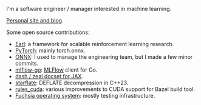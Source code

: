 <!--
**garymm/garymm** is a ✨ _special_ ✨ repository because its `README.md` (this file) appears on your GitHub profile.
-->

I'm a software engineer / manager interested in machine learning.

[Personal site and blog](https://garymm.org).

Some open source contributions:

* [Earl](http://github.com/garymm/earl): a framework for scalable reinforcement learning research.
* [PyTorch](https://github.com/pytorch/pytorch/pulls?q=is%3Apr+author%3Agarymm): mainly torch.onnx.
* [ONNX](https://github.com/onnx/onnx/pulls?q=is%3Apr+author%3Agarymm): I used to manage the engineering team, but I made a few minor commits.
* [mlflow-go](https://github.com/Astera-org/mlflow-go): [MLFlow](https://mlflow.org) client for Go.
* [dash / zeal docset for JAX](https://github.com/Kapeli/Dash-User-Contributions/tree/master/docsets/jax).
* [starflate](https://github.com/garymm/starflate): DEFLATE decompression in C++23.
* [rules_cuda](https://github.com/bazel-contrib/rules_cuda/pulls?q=is%3Apr+author%3Agarymm): various improvements to CUDA support for Bazel build tool.
* [Fuchsia operating system](https://fuchsia-review.googlesource.com/q/author:garymm@google.com): mostly testing infrastructure.
